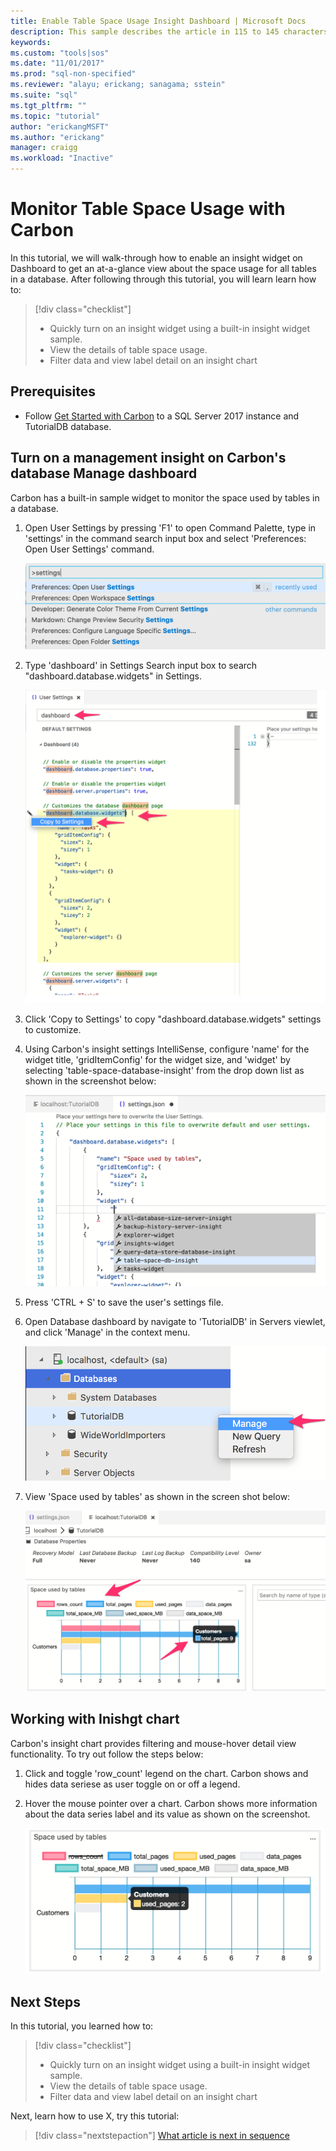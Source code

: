 ```yaml
---
title: Enable Table Space Usage Insight Dashboard | Microsoft Docs
description: This sample describes the article in 115 to 145 characters. Validate using Gauntlet toolbar check icon. Use SEO kind of action verbs here.
keywords: 
ms.custom: "tools|sos"
ms.date: "11/01/2017"
ms.prod: "sql-non-specified"
ms.reviewer: "alayu; erickang; sanagama; sstein"
ms.suite: "sql"
ms.tgt_pltfrm: ""
ms.topic: "tutorial"
author: "erickangMSFT"
ms.author: "erickang"
manager: craigg
ms.workload: "Inactive"
---
```


# Monitor Table Space Usage with Carbon
In this tutorial, we will walk-through how to enable an insight widget on Dashboard to get an at-a-glance view about the space usage for all tables in a database. After following through this tutorial, you will learn learn how to:

> [!div class="checklist"]
> * Quickly turn on an insight widget using a built-in insight widget sample.
> * View the details of table space usage.
> * Filter data and view label detail on an insight chart

## Prerequisites
* Follow [Get Started with Carbon](./get-started-sql-server.md) to a SQL Server 2017 instance and TutorialDB database.

## Turn on a management insight on Carbon's database Manage dashboard
Carbon has a built-in sample widget to monitor the space used by tables in a database.

1. Open User Settings by pressing 'F1' to open Command Palette, type in 'settings' in the command search input box and select 'Preferences: Open User Settings' command.

   ![Open user settings command](./media/tutorial-sql-server/open-user-settings.png)

2. Type 'dashboard' in Settings Search input box to search "dashboard.database.widgets" in Settings.

   ![Search settings](./media/tutorial-sql-server/search-settings.png)

3. Click 'Copy to Settings' to copy "dashboard.database.widgets" settings to customize.

4. Using Carbon's insight settings IntelliSense, configure 'name' for the widget title, 'gridItemConfig' for the widget size, and 'widget' by selecting 'table-space-database-insight' from the drop down list as shown in the screenshot below:

   ![Insight settings](./media/tutorial-sql-server/insight-table-space.png)

5. Press 'CTRL + S' to save the user's settings file.

6. Open Database dashboard by navigate to 'TutorialDB' in Servers viewlet, and click 'Manage' in the context menu.

   ![Open dashboard](./media/tutorial-sql-server/insight-open-dashboard.png)

7. View 'Space used by tables' as shown in the screen shot below: 

   ![Widget](./media/tutorial-sql-server/insight-table-space-result.png)


## Working with Inishgt chart

Carbon's insight chart provides filtering and mouse-hover detail view functionality. To try out follow the steps below:

1. Click and toggle 'row_count' legend on the chart. Carbon shows and hides data seriese as user toggle on or off a legend.
    
2. Hover the mouse pointer over a chart. Carbon shows more information about the data series label and its value as shown on the screenshot.

   ![chart toggle and legend](./media/tutorial-sql-server/insight-table-space-toggle.png)

## Next Steps
In this tutorial, you learned how to:
> [!div class="checklist"]
> * Quickly turn on an insight widget using a built-in insight widget sample.
> * View the details of table space usage.
> * Filter data and view label detail on an insight chart

Next, learn how to use X, try this tutorial: 
> [!div class="nextstepaction"]
> [What article is next in sequence](tutorial-monitoring-sql-server.md)